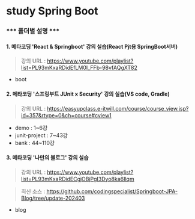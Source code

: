 # study Spring Boot
###
### *** 폴더별 설명 ***
####
#### 1. 메타코딩 'React & Springboot' 강의 실습(React Pjt용 SpringBoot서버)
> 강의 URL : https://www.youtube.com/playlist?list=PL93mKxaRDidEfLM0I_FFb-98vfAQgXT82
+ boot
####
#### 2. 메타코딩 '스프링부트 JUnit x Security' 강의 실습(VS code, Gradle)
> 강의 URL :  https://easyupclass.e-itwill.com/course/course_view.jsp?id=357&rtype=0&ch=course#cview1
+ demo : 1~6강 
+ junit-project : 7~43강 
+ bank : 44~110강 
####
#### 3. 메타코딩 '나만의 블로그' 강의 실습 
> 강의 URL : https://www.youtube.com/playlist?list=PL93mKxaRDidECgjOBjPgI3Dyo8ka6Ilqm

> 최신 소스 : https://github.com/codingspecialist/Springboot-JPA-Blog/tree/update-202403
+ blog
